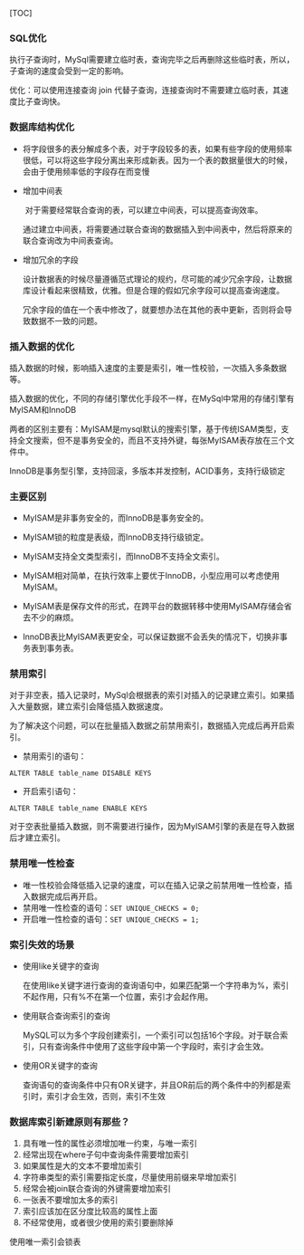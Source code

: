 [TOC]



### SQL优化

​	执行子查询时，MySql需要建立临时表，查询完毕之后再删除这些临时表，所以，子查询的速度会受到一定的影响。

优化：可以使用连接查询 join 代替子查询，连接查询时不需要建立临时表，其速度比子查询快。



### 数据库结构优化

- 将字段很多的表分解成多个表，对于字段较多的表，如果有些字段的使用频率很低，可以将这些字段分离出来形成新表。因为一个表的数据量很大的时候，会由于使用频率低的字段存在而变慢

- 增加中间表

  ​    对于需要经常联合查询的表，可以建立中间表，可以提高查询效率。

  ​    通过建立中间表，将需要通过联合查询的数据插入到中间表中，然后将原来的联合查询改为中间表查询。

- 增加冗余的字段

  设计数据表的时候尽量遵循范式理论的规约，尽可能的减少冗余字段，让数据库设计看起来很精致，优雅。但是合理的假如冗余字段可以提高查询速度。

  冗余字段的值在一个表中修改了，就要想办法在其他的表中更新，否则将会导致数据不一致的问题。



### 插入数据的优化

插入数据的时候，影响插入速度的主要是索引，唯一性校验，一次插入多条数据等。

插入数据的优化，不同的存储引擎优化手段不一样，在MySql中常用的存储引擎有MyISAM和InnoDB

两者的区别主要有：MyISAM是mysql默认的搜索引擎，基于传统ISAM类型，支持全文搜索，但不是事务安全的，而且不支持外键，每张MyISAM表存放在三个文件中。

InnoDB是事务型引擎，支持回滚，多版本并发控制，ACID事务，支持行级锁定



### 主要区别

- MyISAM是非事务安全的，而InnoDB是事务安全的。

- MyISAM锁的粒度是表级，而InnoDB支持行级锁定。

- MyISAM支持全文类型索引，而InnoDB不支持全文索引。

- MyISAM相对简单，在执行效率上要优于InnoDB，小型应用可以考虑使用MyISAM。

- MyISAM表是保存文件的形式，在跨平台的数据转移中使用MyISAM存储会省去不少的麻烦。

- InnoDB表比MyISAM表更安全，可以保证数据不会丢失的情况下，切换非事务表到事务表。



### 禁用索引

​	对于非空表，插入记录时，MySql会根据表的索引对插入的记录建立索引。如果插入大量数据，建立索引会降低插入数据速度。

​	为了解决这个问题，可以在批量插入数据之前禁用索引，数据插入完成后再开启索引。

- 禁用索引的语句：

`ALTER TABLE table_name DISABLE KEYS`

- 开启索引语句：

`ALTER TABLE table_name ENABLE KEYS`

对于空表批量插入数据，则不需要进行操作，因为MyISAM引擎的表是在导入数据后才建立索引。

### 禁用唯一性检查

- 唯一性校验会降低插入记录的速度，可以在插入记录之前禁用唯一性检查，插入数据完成后再开启。
- 禁用唯一性检查的语句：`SET UNIQUE_CHECKS = 0;`
- 开启唯一性检查的语句：`SET UNIQUE_CHECKS = 1;`



### 索引失效的场景

- 使用like关键字的查询

  在使用like关键字进行查询的查询语句中，如果匹配第一个字符串为%，索引不起作用，只有%不在第一个位置，索引才会起作用。

- 使用联合查询索引的查询

  MySQL可以为多个字段创建索引，一个索引可以包括16个字段。对于联合索引，只有查询条件中使用了这些字段中第一个字段时，索引才会生效。

- 使用OR关键字的查询

  查询语句的查询条件中只有OR关键字，并且OR前后的两个条件中的列都是索引时，索引才会生效，否则，索引不生效



### 数据库索引新建原则有那些？

1. 具有唯一性的属性必须增加唯一约束，与唯一索引
2. 经常出现在where子句中查询条件需要增加索引
3. 如果属性是大的文本不要增加索引
4. 字符串类型的索引需要指定长度，尽量使用前缀来早增加索引
5. 经常会被join联合查询的外键需要增加索引
6. 一张表不要增加太多的索引
7. 索引应该加在区分度比较高的属性上面
8. 不经常使用，或者很少使用的索引要删除掉

使用唯一索引会锁表